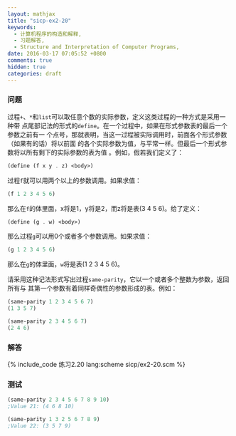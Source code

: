 ```yaml
---
layout: mathjax
title: "sicp-ex2-20"
keywords:
  - 计算机程序的构造和解释,
  - 习题解答,
  - Structure and Interpretation of Computer Programs,
date: 2016-03-17 07:05:52 +0800
comments: true
hidden: true
categories: draft
---
```


### 问题

过程`+`、`*`和`list`可以取任意个数的实际参数，定义这类过程的一种方式是采用一种带
点尾部记法的形式的`define`。在一个过程中，如果在形式参数表的最后一个参数之前有一
个点号，那就表明，当这一过程被实际调用时，前面各个形式参数（如果有的话）将以前面
的各个实际参数为值，与平常一样。但最后一个形式参数将以所有剩下的实际参数的表为值
。例如，假若我们定义了：

``` scheme
(define (f x y . z) <body>)
```

过程`f`就可以用两个以上的参数调用。如果求值：

``` scheme
(f 1 2 3 4 5 6)
```

那么在`f`的体里面，x将是1，y将是2，而z将是表(3 4 5 6)。给了定义：

``` scheme
(define (g . w) <body>)
```

那么过程`g`可以用0个或者多个参数调用。如果求值：

``` scheme
(g 1 2 3 4 5 6)
```

那么在`g`的体里面，`w`将是表(1 2 3 4 5 6)。

请采用这种记法形式写出过程`same-parity`，它以一个或者多个整数为参数，返回所有与
其第一个参数有着同样奇偶性的参数形成的表。例如：

``` scheme
(same-parity 1 2 3 4 5 6 7)
(1 3 5 7)

(same-parity 2 3 4 5 6 7)
(2 4 6)
```

### 解答

{% include_code 练习2.20 lang:scheme sicp/ex2-20.scm %}

### 测试

``` scheme
(same-parity 2 3 4 5 6 7 8 9 10)
;Value 21: (4 6 8 10)

(same-parity 1 3 2 5 6 7 8 9)
;Value 22: (3 5 7 9)
```
